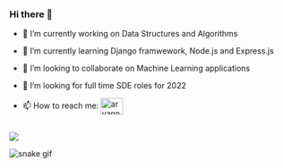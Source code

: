 ### Hi there 👋


- 🔭 I’m currently working on Data Structures and Algorithms

- 🌱 I’m currently learning Django framwework, Node.js and Express.js 

- 👯 I’m looking to collaborate on Machine Learning applications

- 🤔 I’m looking for full time SDE roles for 2022

- 📫 How to reach me: <a href="https://linkedin.com/in/aryanndhir/" target="blank"> <img align="center" src="https://cdn.jsdelivr.net/npm/simple-icons@3.0.1/icons/linkedin.svg" alt="aryanndhir" height="30" width="40"/></a>

<br />
<img src="https://github-readme-stats.vercel.app/api?username=aryanndhir&&show_icons=true&title_color=ffffff&icon_color=bb2acf&text_color=daf7dc&bg_color=151515">

![snake gif](https://github.com/aryanndhir/aryanndhir/blob/output/github-contribution-grid-snake.gif)
